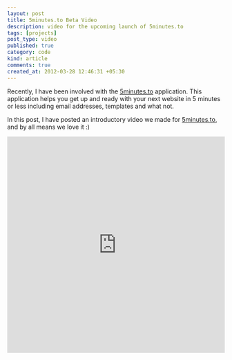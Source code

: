 ```yaml
---
layout: post
title: 5minutes.to Beta Video
description: video for the upcoming launch of 5minutes.to
tags: [projects]
post_type: video
published: true
category: code
kind: article
comments: true
created_at: 2012-03-28 12:46:31 +05:30
---
```


Recently, I have been involved with the [5minutes.to](http://5minutes.to/)
application. This application helps you get up and ready with your next website
in 5 minutes or less including email addresses, templates and what not.

In this post, I have posted an introductory video we made for
[5minutes.to](http://beta.5minutes.to/), and by all means we love it :)

<!-- more -->

<iframe
src="http://player.vimeo.com/video/39292344?title=0&amp;byline=0&amp;portrait=0"
frameborder="0" width="100%" height="500px"></iframe>
